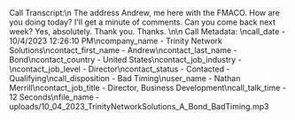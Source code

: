 Call Transcript:\n The address Andrew, me here with the FMACO. How are you doing today? I'll get a minute of comments. Can you come back next week? Yes, absolutely. Thank you. Thanks. \n\n Call Metadata: \ncall_date - 10/4/2023 12:26:10 PM\ncompany_name - Trinity Network Solutions\ncontact_first_name - Andrew\ncontact_last_name - Bond\ncontact_country - United States\ncontact_job_industry - \ncontact_job_level - Director\ncontact_status - Contacted - Qualifying\ncall_disposition - Bad Timing\nuser_name - Nathan Merrill\ncontact_job_title - Director, Business Development\ncall_talk_time - 12 Seconds\nfile_name - uploads/10_04_2023_TrinityNetworkSolutions_A_Bond_BadTiming.mp3
